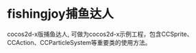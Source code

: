 fishingjoy捕鱼达人
==================

cocos2d-x版捕鱼达人, 可做为cocos2d-x示例工程，包含CCSprite、CCAction、CCParticleSystem等重要类的使用方法。

